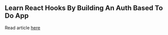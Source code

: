 ## Learn React Hooks By Building An Auth Based To Do App

Read article [here](https://levelup.gitconnected.com/learn-react-hooks-by-building-an-auth-based-to-do-app-c2d143928b0b)
